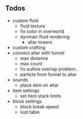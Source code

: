 ## Todos

* custom fluid
    * fluid texture
    * fix color in overworld
    * dynmaic fluid rendering
        * altar towers
* custom crafting
* connect altar with funnel
    * max distance
    * max count
    * fix outline overlap problem..
    * particle from funnel to altar
* sounds
    * place item on altar
* item settings
    * set item stack limits
* block settings
    * block break speed
    * loot table